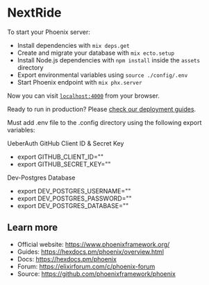 # NextRide

To start your Phoenix server:

  * Install dependencies with `mix deps.get`
  * Create and migrate your database with `mix ecto.setup`
  * Install Node.js dependencies with `npm install` inside the `assets` directory
  * Export environmental variables using `source ./config/.env`
  * Start Phoenix endpoint with `mix phx.server`

Now you can visit [`localhost:4000`](http://localhost:4000) from your browser.

Ready to run in production? Please [check our deployment guides](https://hexdocs.pm/phoenix/deployment.html).

Must add .env file to the .config directory using the following export variables:

UeberAuth GitHub Client ID & Secret Key
- export GITHUB_CLIENT_ID=""
- export GITHUB_SECRET_KEY=""

Dev-Postgres Database
- export DEV_POSTGRES_USERNAME=""
- export DEV_POSTGRES_PASSWORD=""
- export DEV_POSTGRES_DATABASE=""

## Learn more

  * Official website: https://www.phoenixframework.org/
  * Guides: https://hexdocs.pm/phoenix/overview.html
  * Docs: https://hexdocs.pm/phoenix
  * Forum: https://elixirforum.com/c/phoenix-forum
  * Source: https://github.com/phoenixframework/phoenix
